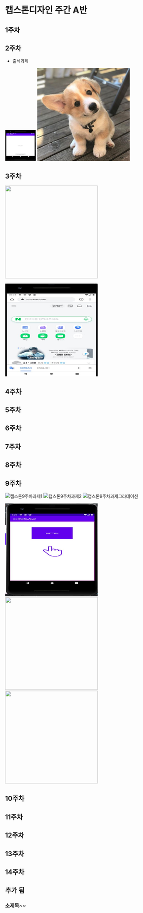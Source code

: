 # 캡스톤디자인 주간 A반

##  1주차

## 2주차
  - 출석과제

<img width="100" height="100" src="./png/2주차.jpg"></img>
<img width="300" height="300" src="./png/강아지.jpg"></img>


## 3주차

<img width="300" height="300" src="./Png/전화번호작동.jpg"></img>

<img width="300" height="300" src="./png/네이버작동.jpg"></img>
## 4주차
## 5주차
## 6주차
## 7주차
## 8주차
## 9주차
![캡스톤9주차과제1](https://user-images.githubusercontent.com/90363563/139908212-de5a6cc2-56e9-4d6c-9407-8e017fbcd292.JPG)
![캡스톤9주차과제2](https://user-images.githubusercontent.com/90363563/139908592-ad0a86d3-e53c-4e06-86f6-04ee5760709c.JPG)
![캡스톤9주차과제그라데이션](https://user-images.githubusercontent.com/90363563/139908617-2068523a-2715-412c-a49a-43aef025105f.JPG)

<img width="300" height="300" src="./png/캡스톤9주차과제1.JPG"></img>
<img width="300" height="300" src="./img/캡스톤9주차과제2.JPG"></img>
<img width="300" height="300" src="./png/캡스톤9주차과제그라데이션.JPG"></img>
## 10주차
## 11주차
## 12주차
## 13주차
## 14주차
## 추가 됨

### 소제목~~
